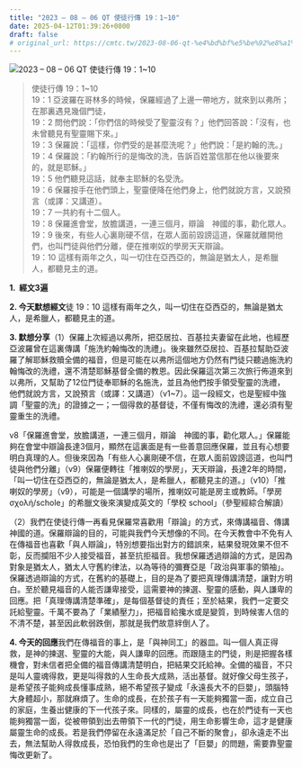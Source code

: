 ```yaml
---
title: "2023 – 08 – 06 QT 使徒行傳 19：1~10"
date: 2025-04-12T01:39:26+0800
draft: false
# original_url: https://cmtc.tw/2023-08-06-qt-%e4%bd%bf%e5%be%92%e8%a1%8c%e5%82%b3-19%ef%bc%9a110
---
```


![2023 – 08 – 06 QT  使徒行傳 19：1~10](/images/qt.jpg  "2023 – 08 – 06 QT  使徒行傳 19：1~10")

> 使徒行傳 19：1~10  
> 19：1 亞波羅在哥林多的時候，保羅經過了上邊一帶地方，就來到以弗所；在那裏遇見幾個門徒，  
> 19：2 問他們說：「你們信的時候受了聖靈沒有？」他們回答說：「沒有，也未曾聽見有聖靈賜下來。」  
> 19：3 保羅說：「這樣，你們受的是甚麼洗呢？」他們說：「是約翰的洗。」  
> 19：4 保羅說：「約翰所行的是悔改的洗，告訴百姓當信那在他以後要來的，就是耶穌。」  
> 19：5 他們聽見這話，就奉主耶穌的名受洗。  
> 19：6 保羅按手在他們頭上，聖靈便降在他們身上，他們就說方言，又說預言（或譯：又講道）。  
> 19：7 一共約有十二個人。  
> 19：8 保羅進會堂，放膽講道，一連三個月，辯論　神國的事，勸化眾人。  
> 19：9 後來，有些人心裏剛硬不信，在眾人面前毀謗這道，保羅就離開他們，也叫門徒與他們分離，便在推喇奴的學房天天辯論。  
> 19：10 這樣有兩年之久，叫一切住在亞西亞的，無論是猶太人，是希臘人，都聽見主的道。

**1.  經文3遍**

**2. 今天默想經文**徒 19：10 這樣有兩年之久，叫一切住在亞西亞的，無論是猶太人，是希臘人，都聽見主的道。

**3. 默想分享**（1）保羅上次經過以弗所，把亞居拉、百基拉夫妻留在此地，也經歷亞波羅曾在這裏傳講「施洗約翰悔改的洗禮」。後來雖然亞居拉、百基拉幫助亞波羅了解耶穌救贖全備的福音，但是可能在以弗所這個地方仍然有門徒只聽過施洗約翰悔改的洗禮，還不清楚耶穌基督全備的教恩。因此保羅這次第三次旅行佈道來到以弗所，又幫助了12位門徒奉耶穌的名施洗，並且為他們按手領受聖靈的洗禮，他們就說方言，又說預言（或譯：又講道）（v1~7）。這一段經文，也是聖經中強調「聖靈的洗」的證據之一；一個得救的基督徒，不僅有悔改的洗禮，還必須有聖靈重生的洗禮。

v8「保羅進會堂，放膽講道，一連三個月，辯論　神國的事，勸化眾人。」保羅能夠在會堂中辯論長達3個月，顯然在這裏面是有一些善意回應保羅，並且有心想要明白真理的人。但後來因為「有些人心裏剛硬不信，在眾人面前毀謗這道，也叫門徒與他們分離」（v9）保羅便轉往「推喇奴的學房」，天天辯論，長達2年的時間，「叫一切住在亞西亞的，無論是猶太人，是希臘人，都聽見主的道。」（v10）「推喇奴的學房」（v9），可能是一個講學的場所，推喇奴可能是房主或教師。「學房 σχολή/schole」的希臘文後來演變成英文的「學校 school」（參聖經綜合解讀）

（2）我們在使徒行傳一再看見保羅常喜歡用「辯論」的方式，來傳講福音、傳講神國的道。保羅辯論的目的，可能與我們今天想像的不同。在今天教會中不免有人在傳福音也喜歡「與人辯論」，特別想要指出對方的錯誤來，結果發現效果不但不彰，反而攔阻不少人接受福音，甚至抗拒福音。我想保羅透過辯論的方式，是因為對象是猶太人，猶太人守舊約律法，以為等待的彌賽亞是「政治與軍事的領袖」。保羅透過辯論的方式，在舊約的基礎上，目的是為了要把真理傳講清楚，讓對方明白。至於聽見福音的人能否謙卑接受，這需要神的揀選、聖靈的感動，與人謙卑的回應。把「真理傳講清楚準確」，是每個基督徒的責任；至於結果，我們一定要交託給聖靈。千萬不要為了「業績壓力」，把福音給攙水或是變質，到時候害人信的不清不楚，甚至因此軟弱跌倒，那就是我們故意絆倒人了。

**4. 今天的回應**我們在傳福音的事上，是「與神同工」的器皿。叫一個人真正得救，是神的揀選、聖靈的大能，與人謙卑的回應。而跟隨主的門徒，則是把握各樣機會，對未信者把全備的福音傳講清楚明白，把結果交託給神。全備的福音，不只是叫人靈魂得救，更是叫得救的人生命長大成熟，活出基督。就好像父母生孩子，是希望孩子能夠成長懂事成熟，絕不希望孩子變成「永遠長大不的巨嬰」，頭腦特大身體超小，那就麻煩了。生命的成長，在於孩子有一天能夠獨當一面，成立自己的家庭，生養出健康的下一代孩子來。同樣的，屬靈的成長，也在於門徒有一天也能夠獨當一面，從被帶領到出去帶領下一代的門徒，用生命影響生命，這才是健康屬靈生命的成長。若是我們停留在永遠滿足於「自己不斷的聚會」，卻永遠走不出去，無法幫助人得救成長，恐怕我們的生命也是出了「巨嬰」的問題，需要靠聖靈悔改更新了。